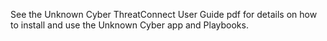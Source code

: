 See the Unknown Cyber ThreatConnect User Guide pdf for details on how to install and use the Unknown Cyber app and Playbooks.
